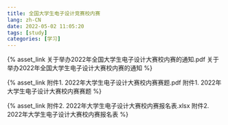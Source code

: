 ```yaml
---
title: 全国大学生电子设计竞赛校内赛
lang: zh-CN
date: 2022-05-02 11:05:20
tags: [study]
categories: [学习]
---
```


<!-- more hexo-->

{% asset_link 关于举办2022年全国大学生电子设计大赛校内赛的通知.pdf 关于举办2022年全国大学生电子设计大赛校内赛的通知 %}

{% asset_link 附件1. 2022年大学生电子设计大赛校内赛赛题.pdf 附件1. 2022年大学生电子设计大赛校内赛赛题 %}

{% asset_link 附件2. 2022年大学生电子设计大赛校内赛报名表.xlsx 附件2. 2022年大学生电子设计大赛校内赛报名表 %}